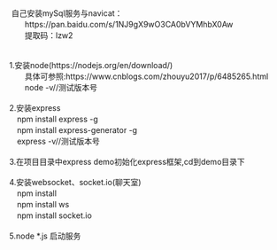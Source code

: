 <img src="https://github.com/copyWith/photoGallery/blob/master/about_me.jpg?raw=true" alt="">
自己安装mySql服务与navicat：<br />
&#x3000;&#x3000;https://pan.baidu.com/s/1NJ9gX9wO3CA0bVYMhbX0Aw<br />
&#x3000;&#x3000;提取码：lzw2

<br />
<br />
<br />
1.安装node(https://nodejs.org/en/download/)<br />
  &#x3000;&#x3000;具体可参照:https://www.cnblogs.com/zhouyu2017/p/6485265.html<br />
  &#x3000;&#x3000;node -v//测试版本号

<br />
<br />
2.安装express<br />
  &#x3000;npm install express -g<br />
  &#x3000;npm install express-generator -g<br />
  &#x3000;express -v//测试版本号
  
<br />
<br />
3.在项目目录中express demo初始化express框架,cd到demo目录下

<br />
<br />
4.安装websocket、socket.io(聊天室)<br />
  &#x3000;npm install <br />
  &#x3000;npm install ws <br />
  &#x3000;npm install socket.io

<br />
<br />
5.node *.js 启动服务
